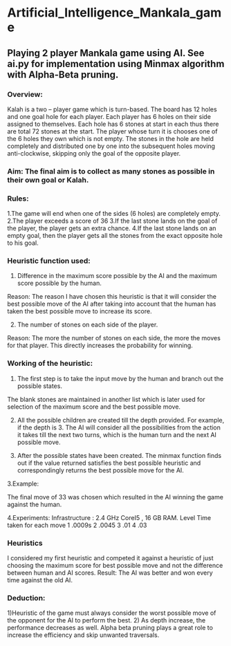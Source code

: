 # Artificial_Intelligence_Mankala_game
## Playing 2 player Mankala game using AI. See ai.py for implementation using Minmax algorithm with Alpha-Beta pruning.

### Overview: 
Kalah is a two – player game which is turn-based. 
The board has 12 holes and one goal hole for each player. 
Each player has 6 holes on their side assigned to themselves. Each hole has 6 stones at start in each thus there are total 72 stones at the start. 
The player whose turn it is chooses one of the 6 holes they own which is not empty. The stones in the hole are held completely and distributed one by one into the subsequent holes moving anti-clockwise, skipping only the goal of the opposite player. 

### Aim: The final aim is to collect as many stones as possible in their own goal or Kalah.

### Rules: 
1.The game will end when one of the sides (6 holes) are completely empty.
2.The player exceeds a score of 36
3.If the last stone lands on the goal of the player, the player gets an extra chance.
4.If the last stone lands on an empty goal, then the player gets all the stones from the exact opposite hole to his goal.




### Heuristic function used: 

1.	Difference in the maximum score possible by the AI and the maximum score possible by the human.

Reason:  The reason I have chosen this heuristic is that it will consider the best possible move of the AI after taking into account that the human has taken the best possible move to increase its score.

 

2.	The number of stones on each side of the player. 

Reason: The more the number of stones on each side, the more the moves for that player. This directly increases the probability for winning.










### Working of the heuristic:
1.	The first step is to take the input move by the human and branch out the possible states.

The blank stones are maintained in another list which is later used for selection of the maximum score and the best possible move.


  







2.	All the possible children are created till the depth provided. For example, if the depth is 3. The AI will consider all the possibilities from the action it takes till the next two turns, which is the human turn and the next AI possible move.
 

3.	After the possible states have been created. The minmax function finds out if the value returned satisfies the best possible heuristic and correspondingly returns the best possible move for the AI.

 
3.Example:
 
The final move of 33 was chosen which resulted in the AI winning the game against the human.
 

4.Experiments: 
Infrastructure : 2.4 GHz CoreI5 , 16 GB RAM.
Level	Time taken for each move
1	.0009s
2	.0045
3	.01
4	.03


### Heuristics
I considered my first heuristic and competed it against a heuristic of just choosing the maximum score for best possible move and not the difference between human and AI scores.
Result:  The AI was better and won every time against the old AI.

 

### Deduction:

1)Heuristic of the game must always consider the worst possible move of the opponent for the AI to perform the best.
2) As depth increase, the performance decreases as well. Alpha beta pruning plays a great role to increase the efficiency and skip unwanted traversals.





